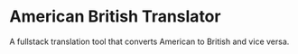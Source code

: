 # American British Translator

A fullstack translation tool that converts American to British and vice versa.
